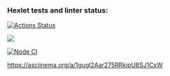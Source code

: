 ### Hexlet tests and linter status:

[![Actions Status](https://github.com/SelivanSelivan/frontend-project-lvl1/workflows/hexlet-check/badge.svg)](https://github.com/SelivanSelivan/frontend-project-lvl1/actions)

<a href="https://codeclimate.com/github/codeclimate/codeclimate/maintainability"><img src="https://api.codeclimate.com/v1/badges/a99a88d28ad37a79dbf6/maintainability" /></a>

[![Node CI](https://github.com/SelivanSelivan/frontend-project-lvl1/actions/workflows/node.js.yml/badge.svg)](https://github.com/SelivanSelivan/frontend-project-lvl1/actions/workflows/node.js.yml)

https://asciinema.org/a/1gugI2Aar275RRkipU8SJ1CxW
